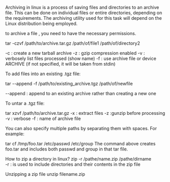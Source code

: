 Archiving in linux is a process of  saving files and directories to an archive file. This can be done on individual files or entire directories, depending on the requirements. The archiving utility used for this task will depend on the Linux distribution being employed.

to archive a file , you need to have the necessary permissions. 

tar  -czvf /path/to/archive.tar.gz /path/of/file1 /path/of/directory2

-c : create a new tarball archive
-z : gzip compression enabled
-v : verbosely list files processed (show name)
-f : use archive file or device ARCHIVE (if not specified, it will be taken from stdin)

To add files into an existing .tgz file:

tar --append -f /path/to/existing_archive.tgz /path/of/newfile

--append : append to an existing archive rather than creating a new one 

To untar a  .tgz file:

tar xzvf /path/to/archive.tar.gz
-x : extract files 
-z :gunzip before processing
-v : verbose 
-f : name of archive file

You can also specify multiple paths by separating them with spaces. For example:

tar cf /tmp/foo.tar /etc/passwd /etc/group 
The command above creates foo.tar and includes both passwd and group in that tar file.

How to zip a directory in linux?
zip -r /pathe/name.zip  /pathe/dirname  
-r : is used to include directories and their contents in the zip file 

Unzipping a zip file
unzip filename.zip
